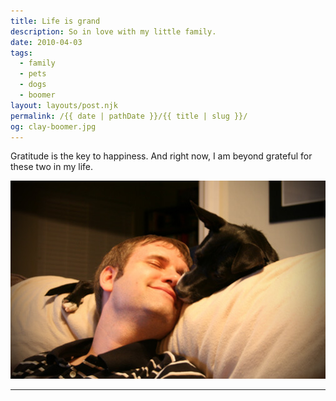 ```yaml
---
title: Life is grand
description: So in love with my little family.
date: 2010-04-03
tags: 
  - family
  - pets
  - dogs
  - boomer
layout: layouts/post.njk
permalink: /{{ date | pathDate }}/{{ title | slug }}/
og: clay-boomer.jpg
---
```


Gratitude is the key to happiness. And right now, I am beyond grateful for these two in my life.

![Clay and Boomer nose to nose](/img/clay-boomer.jpg)

---
